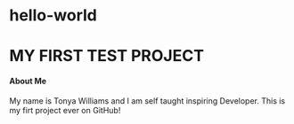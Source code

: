 # hello-world
# MY FIRST TEST PROJECT

#### About Me
My name is Tonya Williams and I am self taught inspiring Developer. This is my firt project ever on GitHub!
